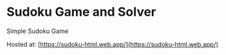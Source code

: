# Sudoku Game and Solver
Simple Sudoku Game

Hosted at: [https://sudoku-html.web.app/](https://sudoku-html.web.app/)